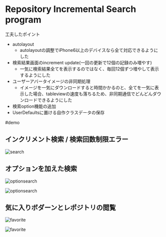 # Repository Incremental Search program  

工夫したポイント

  - autolayout
    - autolayoutの調整でiPhone6以上のデバイスなら全て対応できるようにした
  - 検索結果画面のincrement update(一回の更新で12個の記録のみ増やす)
    - 一気に検索結果全てを表示するのではなく、毎回12個ずつ増やして表示するようにした　　　　
  - ユーザーアバータイメージの非同期処理　
    - イメージを一気にダウンロードすると時間かかるのと、全てを一気に表示した場合、tableviewの速度も落ちるため、非同期通信でどんどんダウンロードできるようにした
  - 検索option機能の追加
  - UserDefaultsに置ける自作クラスデータの保存 

#demo

## インクリメント検索 / 検索回数制限エラー

![search](http://ganbaruyo.net/gif/search.gif)

## オプションを加えた検索

![optionsearch](http://ganbaruyo.net/gif/option1.gif)

![optionsearch](http://ganbaruyo.net/gif/option2.gif)

## 気に入りボダーンとレポジトリの閲覧

![favorite](http://ganbaruyo.net/gif/favorite1.gif)

![favorite](http://ganbaruyo.net/gif/favorite2.gif)
